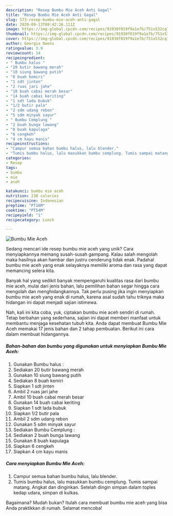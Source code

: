 ```yaml
---
description: "Resep Bumbu Mie Aceh Anti Gagal"
title: "Resep Bumbu Mie Aceh Anti Gagal"
slug: 573-resep-bumbu-mie-aceh-anti-gagal
date: 2020-09-13T09:42:26.111Z
image: https://img-global.cpcdn.com/recipes/91930f019f9a1e7b/751x532cq70/bumbu-mie-aceh-foto-resep-utama.jpg
thumbnail: https://img-global.cpcdn.com/recipes/91930f019f9a1e7b/751x532cq70/bumbu-mie-aceh-foto-resep-utama.jpg
cover: https://img-global.cpcdn.com/recipes/91930f019f9a1e7b/751x532cq70/bumbu-mie-aceh-foto-resep-utama.jpg
author: Georgia Owens
ratingvalue: 3.9
reviewcount: 14
recipeingredient:
- " Bumbu halus "
- "20 butir bawang merah"
- "10 siung bawang putih"
- "8 buah kemiri"
- "1 sdt jinten"
- "2 ruas jari jahe"
- "10 buah cabai merah besar"
- "14 buah cabai keriting"
- "1 sdt lada bubuk"
- "1/2 butir pala"
- "2 sdm udang rebon"
- "5 sdm minyak sayur"
- " Bumbu Cemplung "
- "2 buah bunga lawang"
- "8 buah kapulaga"
- "6 cengkeh"
- "4 cm kayu manis"
recipeinstructions:
- "Campur semua bahan bumbu halus, lalu blender."
- "Tumis bumbu halus, lalu masukkan bumbu cemplung. Tumis sampai matang. Angkat dan dinginkan. Setelah dingin simpan dalam toples kedap udara, simpan di kulkas."
categories:
- Resep
tags:
- bumbu
- mie
- aceh

katakunci: bumbu mie aceh 
nutrition: 238 calories
recipecuisine: Indonesian
preptime: "PT16M"
cooktime: "PT54M"
recipeyield: "1"
recipecategory: Lunch

---
```



![Bumbu Mie Aceh](https://img-global.cpcdn.com/recipes/91930f019f9a1e7b/751x532cq70/bumbu-mie-aceh-foto-resep-utama.jpg)

Sedang mencari ide resep bumbu mie aceh yang unik? Cara menyiapkannya memang susah-susah gampang. Kalau salah mengolah maka hasilnya akan hambar dan justru cenderung tidak enak. Padahal bumbu mie aceh yang enak selayaknya memiliki aroma dan rasa yang dapat memancing selera kita.



Banyak hal yang sedikit banyak mempengaruhi kualitas rasa dari bumbu mie aceh, mulai dari jenis bahan, lalu pemilihan bahan segar hingga cara mengolah dan menghidangkannya. Tak perlu pusing jika ingin menyiapkan bumbu mie aceh yang enak di rumah, karena asal sudah tahu triknya maka hidangan ini dapat menjadi sajian istimewa.


Nah, kali ini kita coba, yuk, ciptakan bumbu mie aceh sendiri di rumah. Tetap berbahan yang sederhana, sajian ini dapat memberi manfaat untuk membantu menjaga kesehatan tubuh kita. Anda dapat membuat Bumbu Mie Aceh memakai 17 jenis bahan dan 2 tahap pembuatan. Berikut ini cara dalam membuat hidangannya.

<!--inarticleads1-->

##### Bahan-bahan dan bumbu yang digunakan untuk menyiapkan Bumbu Mie Aceh:

1. Gunakan  Bumbu halus :
1. Sediakan 20 butir bawang merah
1. Gunakan 10 siung bawang putih
1. Sediakan 8 buah kemiri
1. Siapkan 1 sdt jinten
1. Ambil 2 ruas jari jahe
1. Ambil 10 buah cabai merah besar
1. Gunakan 14 buah cabai keriting
1. Siapkan 1 sdt lada bubuk
1. Siapkan 1/2 butir pala
1. Ambil 2 sdm udang rebon
1. Gunakan 5 sdm minyak sayur
1. Sediakan  Bumbu Cemplung :
1. Sediakan 2 buah bunga lawang
1. Gunakan 8 buah kapulaga
1. Siapkan 6 cengkeh
1. Siapkan 4 cm kayu manis




<!--inarticleads2-->

##### Cara menyiapkan Bumbu Mie Aceh:

1. Campur semua bahan bumbu halus, lalu blender.
1. Tumis bumbu halus, lalu masukkan bumbu cemplung. Tumis sampai matang. Angkat dan dinginkan. Setelah dingin simpan dalam toples kedap udara, simpan di kulkas.




Bagaimana? Mudah bukan? Itulah cara membuat bumbu mie aceh yang bisa Anda praktikkan di rumah. Selamat mencoba!

